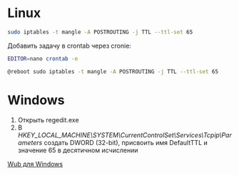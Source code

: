 # Linux

```bash
sudo iptables -t mangle -A POSTROUTING -j TTL --ttl-set 65
```

Добавить задачу в crontab через cronie:
```bash
EDITOR=nano crontab -e
```
```bash
@reboot sudo iptables -t mangle -A POSTROUTING -j TTL --ttl-set 65
```

# Windows

1. Открыть regedit.exe
2. В *HKEY_LOCAL_MACHINE\SYSTEM\CurrentControlSet\Services\Tcpip\Parameters* создать DWORD (32-bit), присвоить имя DefaultTTL и значение 65 в десятичном исчислении

[Wub для Windows](https://disk.yandex.ru/d/oaAM9HHeURgUBA)

